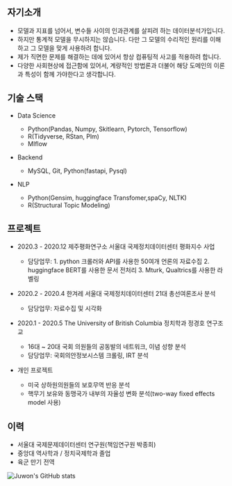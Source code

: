 ## 자기소개

- 모델과 지표를 넘어서, 변수들 사이의 인과관계를 살피려 하는 데이터분석가입니다.
- 하지만 통계적 모델을 무시하지는 않습니다. 다만 그 모델의 수리적인 원리를 이해하고 그 모델을 맞게 사용하려 합니다.
- 제가 직면한 문제를 해결하는 데에 있어서 항상 컴퓨팅적 사고를 적용하려 합니다. 
- 다양한 사회현상에 접근함에 있어서, 계량적인 방법론과 더불어 해당 도메인의 이론과 특성이 함께 가야한다고 생각합니다.

## 기술 스택

- Data Science
  - Python(Pandas, Numpy, Skitlearn, Pytorch, Tensorflow) 
  - R(Tidyverse, RStan, Plm)
  - Mlflow

- Backend
  - MySQL, Git, Python(fastapi, Pysql)

- NLP
  - Python(Gensim, huggingface Transfomer,spaCy, NLTK)
  - R(Structural Topic Modeling)

## 프로젝트

 - 2020.3 - 2020.12 제주평화연구소 서울대 국제정치데이터센터 평화지수 사업
   - 담당업무: 1.  python 크롤러와 API를 사용한 50여개 언론의 자료수집 2. huggingface BERT를 사용한 문서 전처리 3. Mturk, Qualtrics를 사용한 라벨링 
 - 2020.2 - 2020.4 한겨레 서울대 국제정치데이터센터 21대 총선여론조사 분석
   - 담당업무: 자료수집 및 시각화
 - 2020.1 - 2020.5 The University of British Columbia 정치학과 정경호 연구조교
   - 16대 ~ 20대 국회 의원들의 공동발의 네트워크, 이념 성향 분석
   - 담당업무: 국회의안정보시스템 크롤링, IRT 분석

 - 개인 프로젝트
   - 미국 상하원의원들의 보호무역 반응 분석
   - 핵무기 보유와 동맹국가 내부의 자율성 변화 분석(two-way fixed effects model 사용)

## 이력

 - 서울대 국제문제데이터센터 연구원(책임연구원 박종희)
 - 중앙대 역사학과 / 정치국제학과 졸업
 - 육군 만기 전역

![Juwon's GitHub stats](https://github-readme-stats.vercel.app/api?username=JuwonOh&show_icons=true)
